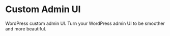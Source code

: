 # Custom Admin UI
 WordPress custom admin UI. Turn your WordPress admin UI to be smoother and more beautiful.
